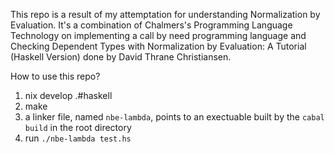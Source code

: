 This repo is a result of my attemptation for understanding Normalization by Evaluation. It's a combination of Chalmers's Programming Language Technology on implementing a call by need programming language and Checking Dependent Types with Normalization by Evaluation: A Tutorial (Haskell Version) done by David Thrane Christiansen. 


How to use this repo?
1. nix develop .#haskell 
2. make 
3. a linker file, named `nbe-lambda`, points to an exectuable built by the `cabal build` in the root directory
4. run `./nbe-lambda test.hs`
    


